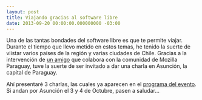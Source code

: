 ```yaml
---
layout: post
title: Viajando gracias al software libre
date: 2013-09-20 00:00:00.000000000 -03:00
---
```

Una de las tantas bondades del software libre es que te permite viajar. Durante el tiempo que llevo metido en estos temas, he tenido la suerte de viistar varios pa&iacute;ses de la regi&oacute;n y varias ciudades de Chile. Gracias a la intervenci&oacute;n de [un amigo](https://twitter.com/edumadrid185) que colabora con la comunidad de Mozilla Paraguay, tuve la suerte de ser invitado a dar una charla en Asunci&oacute;n, la capital de Paraguay.

Ah&iacute; presentar&eacute; 3 charlas, las cuales ya aparecen en el [programa del evento](http://technosur.unasur.edu.py/programa.php). Si andan por Asunci&oacute;n el 3 y 4 de Octubre, pasen a saludar...
